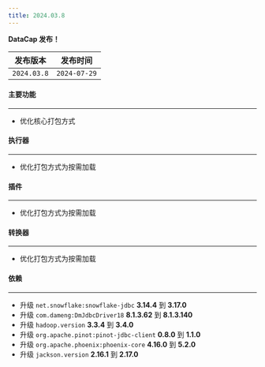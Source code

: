 ```yaml
---
title: 2024.03.8
---
```


**DataCap 发布！**

|    发布版本     |     发布时间     |
|:-----------:|:------------:|
| `2024.03.8` | `2024-07-29` |

#### 主要功能

---

- 优化核心打包方式

#### 执行器

---

- 优化打包方式为按需加载

#### 插件

---

- 优化打包方式为按需加载

#### 转换器

---

- 优化打包方式为按需加载

#### 依赖

---

- 升级 `net.snowflake:snowflake-jdbc` **3.14.4** 到 **3.17.0**
- 升级 `com.dameng:DmJdbcDriver18` **8.1.3.62** 到 **8.1.3.140**
- 升级 `hadoop.version` **3.3.4** 到 **3.4.0**
- 升级 `org.apache.pinot:pinot-jdbc-client` **0.8.0** 到 **1.1.0**
- 升级 `org.apache.phoenix:phoenix-core` **4.16.0** 到 **5.2.0**
- 升级 `jackson.version` **2.16.1** 到 **2.17.0**
